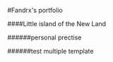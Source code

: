 #Fandrx's portfolio


####Little island of the New Land


######personal prectise


######test multiple template
